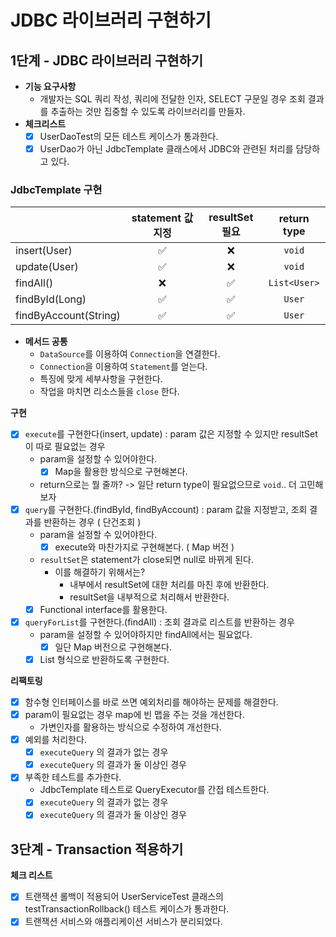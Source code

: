 # JDBC 라이브러리 구현하기

## 1단계 - JDBC 라이브러리 구현하기

- **기능 요구사항**
    - 개발자는 SQL 쿼리 작성, 쿼리에 전달한 인자, SELECT 구문일 경우 조회 결과를 추출하는 것만 집중할 수 있도록 라이브러리를 만들자.
- **체크리스트**
    - [x] UserDaoTest의 모든 테스트 케이스가 통과한다.
    - [x] UserDao가 아닌 JdbcTemplate 클래스에서 JDBC와 관련된 처리를 담당하고 있다.

### JdbcTemplate 구현

|                       | statement 값 지정 | resultSet 필요 | return type  |
|----------------------|:--------------:|:------------:|:------------:|
|      insert(User)     |       ✅        |      ❌       |    `void`    |
|      update(User)     |      ✅      |      ❌      |    `void`     |
|       findAll()       |      ❌     |      ✅       | `List<User>` |
|     findById(Long)    |       ✅     |      ✅       |    `User`    |
| findByAccount(String) |      ✅      |      ✅       |    `User`    |

- **메서드 공통**
    - `DataSource`를 이용하여 `Connection`을 연결한다.
    - `Connection`을 이용하여 `Statement`를 얻는다.
    - 특징에 맞게 세부사항을 구현한다.
    - 작업을 마치면 리소스들을 `close` 한다.

**구현**

- [x] `execute`를 구현한다(insert, update) : param 값은 지정할 수 있지만 resultSet이 따로 필요없는 경우
    - param을 설정할 수 있어야한다.
        - [x] Map을 활용한 방식으로 구현해본다.
    - return으로는 뭘 줄까? -> 일단 return type이 필요없으므로 `void`.. 더 고민해보자
- [x] `query`를 구현한다.(findById, findByAccount) : param 값을 지정받고, 조회 결과를 반환하는 경우 ( 단건조회 )
    - param을 설정할 수 있어야한다.
        - [x] execute와 마찬가지로 구현해본다. ( Map 버전 )
    - `resultSet`은 statement가 close되면 null로 바뀌게 된다.
        - 이를 해결하기 위해서는?
            - 내부에서 resultSet에 대한 처리를 마친 후에 반환한다.
            - resultSet을 내부적으로 처리해서 반환한다.
    - [x] Functional interface를 활용한다.
- [x] `queryForList`를 구현한다.(findAll) : 조회 결과로 리스트를 반환하는 경우
    - param을 설정할 수 있어야하지만 findAll에서는 필요없다.
        - [x] 일단 Map 버전으로 구현해본다.
    - [x] List 형식으로 반환하도록 구현한다.

**리팩토링**

- [x] 함수형 인터페이스를 바로 쓰면 예외처리를 해야하는 문제를 해결한다.
- [x] param이 필요없는 경우 map에 빈 맵을 주는 것을 개선한다.
    - 가변인자를 활용하는 방식으로 수정하여 개선한다.
- [x] 예외를 처리한다.
    - [x] `executeQuery` 의 결과가 없는 경우
    - [x] `executeQuery` 의 결과가 둘 이상인 경우

- [x] 부족한 테스트를 추가한다.
    - JdbcTemplate 테스트로 QueryExecutor를 간접 테스트한다.
    - [x] `executeQuery` 의 결과가 없는 경우
    - [x] `executeQuery` 의 결과가 둘 이상인 경우

## 3단계 - Transaction 적용하기

**체크 리스트**

- [x] 트랜잭션 롤백이 적용되어 UserServiceTest 클래스의 testTransactionRollback() 테스트 케이스가 통과한다.
- [x] 트랜잭션 서비스와 애플리케이션 서비스가 분리되었다.
